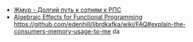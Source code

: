 - [Жмур - Долгий путь к сотням к РПС](https://youtu.be/yf25cVSFRfE)
- [Algebraic Effects for Functional Programming](https://www.microsoft.com/en-us/research/wp-content/uploads/2016/08/algeff-tr-2016-v2.pdf)
https://github.com/edenhill/librdkafka/wiki/FAQ#explain-the-consumers-memory-usage-to-me
da